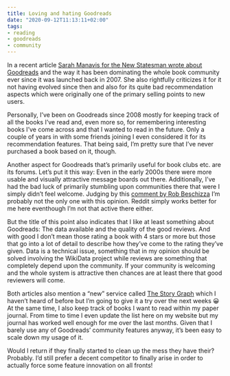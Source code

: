 ```yaml
---
title: Loving and hating Goodreads
date: "2020-09-12T11:13:11+02:00"
tags:
- reading
- goodreads
- community
---
```


In a recent article [Sarah Manavis for the New Statesman wrote about Goodreads](https://www.newstatesman.com/science-tech/social-media/2020/08/better-goodreads-possible-bad-for-books-storygraph-amazon) and the way it has been dominating the whole book community ever since it was launched back in 2007. She also rightfully criticizes it for it not having evolved since then and also for its quite bad recommendation aspects which were originally one of the primary selling points to new users.

Personally, I’ve been on Goodreads since 2008 mostly for keeping track of all the books I’ve read and, even more so, for remembering interesting books I’ve come across and that I wanted to read in the future. Only a couple of years in with some friends joining I even considered it for its recommendation features. That being said, I’m pretty sure that I’ve never purchased a book based on it, though.

Another aspect for Goodreads that’s primarily useful for book clubs etc. are its forums. Let’s put it this way: Even in the early 2000s there were more usable and visually attractive message boards out there. Additionally, I’ve had the bad luck of primarily stumbling upon communities there that were I simply didn’t feel welcome. Judging by this [comment by Rob Beschizza](https://boingboing.net/2020/09/11/goodreads-delenda-est.html) I’m probably not the only one with this opinion. Reddit simply works better for me here eventhough I’m not that active there either.

But the title of this point also indicates that I like at least something about Goodreads: The data available and the quality of the good reviews. And with good I don’t mean those rating a book with 4 stars or more but those that go into a lot of detail to describe how they’ve come to the rating they’ve given. Data is a technical issue, something that in my opinion should be solved involving the WikiData project while reviews are something that completely depend upon the community. If your community is welcoming and the whole system is attractive then chances are at least there that good reviewers will come.

Both articles also mention a “new” service called [The Story Graph](https://thestorygraph.com/) which I haven’t heard of before but I’m going to give it a try over the next weeks 😀 At the same time, I also keep track of books I want to read within my paper journal. From time to time I even update the list here on my website but my journal has worked well enough for me over the last months. Given that I barely use any of Goodreads’ community features anyway, it’s been easy to scale down my usage of it.

Would I return if they finally started to clean up the mess they have their? Probably. I’d still prefer a decent competitor to finally arise in order to actually force some feature innovation on all fronts!

